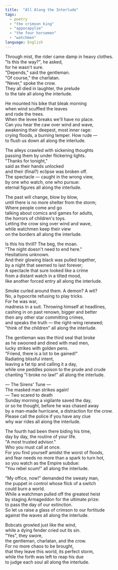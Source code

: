 ```yaml
---
title:  "All Along the Interlude"
tags: 
  - poetry
  - "the crimson king"
  - "appocapylse"
  - "the four horsemen"
  - "watchmen"
language: English
---
```


Through mist, the rider came damp in heavy clothes.  
"Is this the way?", he asked,  
for he wasn't sure.  
"Depends," said the gentleman.  
"Of course," the charlatan.  
    "Never," spoke the crow.  
They all died in laughter, the prelude  
to the tale all along the interlude.  

He mounted his bike that bleak morning  
when wind scuffled the leaves  
and rode the trees.  
When the levee breaks we'll have no place.  
Can you hear the caw over wind and wave,  
awakening their deepest, most inner rage:  
crying floods, a burning temper. How rude —  
to flush us down all along the interlude.  

The alleys crawled with sickening thoughts  
passing them by under flickering lights.  
"Thanks for tonight,"  
said as their hands unlocked  
and their (final?) eclipse was broken off.  
The spectacle — caught in the wrong view,  
by one who watch, one who pursue:  
eternal figures all along the interlude.  

The past will change, blow by blow,  
until there is no more shelter from the storm;  
Where people come and go  
talking about comics and games for adults,  
the horrors of children's toys.  
Letting the crow sing over wind and wave,  
while watchmen keep their view  
on the borders all along the interlude.  

Is this his thrill? The beg, the moan.  
"The night doesn't need to end here."  
Hesitations unknown.  
And their glowing black was pulled together,  
by a night that seemed to last forever;  
A spectacle that sure looked like a crime  
from a distant watch in a tilted mood,  
like another forced entry all along the interlude.  

Smoke curled around them. A demon? A wit?  
No, a hypocrite refusing to play tricks.  
For he was war,  
madness in a suit. Throwing himself at headlines,  
cashing in on past renown, bigger and better  
then any other star committing crimes,  
and speaks the truth — the right-wing renewed;  
"think of the children" all along the interlude.  

The gentleman was the third seal that broke  
as he swooned and dined with mad men,  
lucky strikes with golden pens.  
"Friend, there is a lot to be gained!"  
Radiating blissful intent,  
leaving a fat tip and calling it a day,  
while one peddles poison to the prude and crude  
chanting "I broke no law!" all along the interlude.  

  — The Sirens' Tune —  
The masked man strikes again!  
— Two scared to death  
Sunday morning a vigilante saved the day,  
or so he thought, before he was chased away  
by a man-made hurricane, a distraction for the crow.  
Please call the police if you have any clue  
why war rides all along the interlude.  

The fourth had been there biding his time,  
day by day, the routine of your life.  
"A most trusted advisor."  
Who you must call at once.  
For you find yourself amidst the worst of floods,  
and fear needs no more than a spark to turn hot,  
so you watch as the Empire subdue:  
"You rebel scum!" all along the interlude.  

"My office, now!" demanded the sweaty man,  
the puppet in control whose flick of a switch  
could burn a world.  
While a watchman pulled off the greatest heist  
by staging Armageddon for the ultimate prize:  
to pass the day of our extinction.  
So let us raise a glass of crimson to our fortitude  
against the waves all along the interlude.  

Bobcats growled just like the wind,  
while a dying fender cried out its sin.  
"Yes", they swore,  
the gentleman, charlatan, and the crow.   
For no more chaos to be brought,  
that they leave this world, its perfect storm,  
while the forth was left to reap his due  
to judge each soul all along the interlude.  
